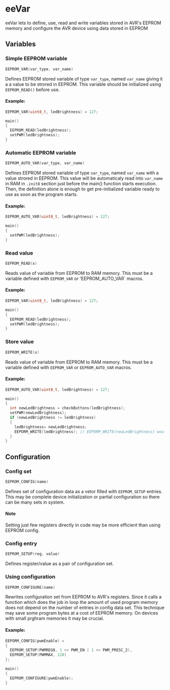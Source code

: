 # eeVar
eeVar lets to define, use, read and write variables stored in AVR's EEPROM memory and configure the AVR device using data stored in EEPROM
## Variables
### Simple EEPROM variable
```C
EEPROM_VAR(var_type, var_name)
```
Defines EEPROM stored variable of type `var_type`, named `var_name` giving it a a value to be strored in EEPROM. This variable should be initialized using `EEPROM_READ()` before use.
#### Example:
```C
EEPROM_VAR(uint8_t, ledBrightness) = 127;

main()
{
  EEPROM_READ(ledBrightness);
  setPWM(ledBrightness);
}
```
### Automatic EEPROM variable
```C
EEPROM_AUTO_VAR(var_type, var_name)
```
Defines EEPROM stored variable of type `var_type`, named `var_name` with a value strored in EEPROM. This value will be automaticaly read into `var_name` in RAM in `.init8` section just before the main() function starts execution. Then, the definition alone is enough to get pre-initialized variable ready to use as soon as the program starts.
#### Example:
```C
EEPROM_AUTO_VAR(uint8_t, ledBrightness) = 127;

main()
{
  setPWM(ledBrightness);
}
```
### Read value
```C
EEPROM_READ(x)
```
Reads value of variable from EEPROM to RAM memory. This must be a variable defined with `EEPROM_VAR` or 'EEPROM_AUTO_VAR` macros.
#### Example:
```C
EEPROM_VAR(uint8_t, ledBrightness) = 127;

main()
{
  EEPROM_READ(ledBrightness);
  setPWM(ledBrightness);
}
```
### Store value
```C
EEPROM_WRITE(x)
```
Reads value of variable from EEPROM to RAM memory. This must be a variable defined with `EEPROM_VAR` or `EEPROM_AUTO_VAR` macros.
#### Example:
```C
EEPROM_AUTO_VAR(uint8_t, ledBrightness) = 127;

main()
{
  int newLedBrightness = checkButtons(ledBrightness);
  setPWM(newLedBrightness);
  if (newLedBrightness != ledBrightness)
  {
    ledBrightness= newLedBrightness;
    EEPORM_WRITE(ledBrightness); // EEPORM_WRITE(newLedBrightness) wouldn't work
  }
}
```
## Configuration
### Config set
```C
EEPROM_CONFIG(name)
```
Defines set of configuration data as a vetor filled with `EEPROM_SETUP` entries. This may be complete device initialization or partial configuration so there can be many sets in system. 
#### Note
Setting just few registers directly in code may be more efficient than using EEPROM config.
### Config entry
```C
EEPROM_SETUP(reg, value)
```
Defines register/value as a pair of configuration set.
### Using configuration
```C
EEPROM_CONFIGURE(name)
```
Rewrites configuration set from EEPROM to AVR's registers. Since it calls a function which does the job in loop the amount of used program memory does not depend on the number of entries in config data set. This technique may save some program bytes at a cost of EEPROM memory. On devices with small prghram memories it may be crucial.
#### Example:
```C
EEPORM_CONFIG(pwmEnable) =
{
  EEPROM_SETUP(PWMREG0, 1 << PWM_EN | 1 << PWM_PRESC_2),
  EEPROM_SETUP(PWMMAX, 128)
};

main()
{
  EEPROM_CONFIGURE(pwmEnable);
}
```
